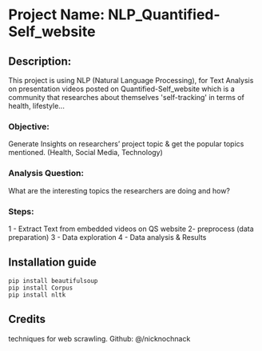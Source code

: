 # Project Name: NLP_Quantified-Self_website
## Description:
This project is using NLP (Natural Language Processing), for Text Analysis on presentation videos  posted on Quantified-Self_website which is a community that researches about themselves  'self-tracking' in terms of health, lifestyle... 


### Objective:
Generate Insights on researchers’ project topic & get the popular topics mentioned. (Health, Social Media, Technology)

### Analysis Question:
What are the interesting topics the researchers are doing and how?

### Steps:
1 -  Extract Text from embedded videos on QS website
2- preprocess (data preparation)
3 - Data exploration
4 - Data analysis & Results

##  Installation guide
```
pip install beautifulsoup
pip install Corpus
pip install nltk

```
## Credits
techniques for web scrawling. Github: @/nicknochnack
